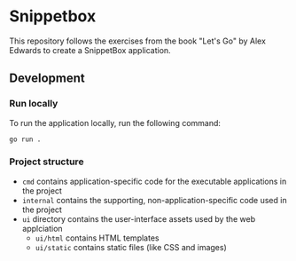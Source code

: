 # Snippetbox

This repository follows the exercises from the book "Let's Go" by Alex Edwards
to create a SnippetBox application.

## Development

### Run locally

To run the application locally, run the following command:

```bash
go run .
```

### Project structure

- `cmd` contains application-specific code for the executable applications in the project
- `internal` contains the supporting, non-application-specific code used in the project
- `ui` directory contains the user-interface assets used by the web applciation
  - `ui/html` contains HTML templates
  - `ui/static` contains static files (like CSS and images)
